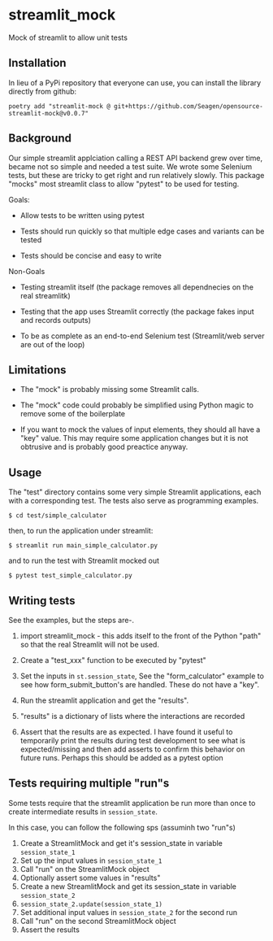 # streamlit_mock

Mock of streamlit to allow unit tests

## Installation

In lieu of a PyPi repository that everyone can use, you can install the library directly from github:

```code
poetry add "streamlit-mock @ git+https://github.com/Seagen/opensource-streamlit-mock@v0.0.7"
```

## Background

Our simple streamlit applciation calling a REST API backend grew over time, became not so simple and needed a test suite.
We wrote some Selenium tests, but these are tricky to get right and run relatively slowly.
This package "mocks" most streamlit class to allow "pytest" to be used for testing.

Goals:

* Allow tests to be written using pytest

* Tests should run quickly so that multiple edge cases and variants can be tested

* Tests should be concise and easy to write

Non-Goals

* Testing streamlit itself (the package removes all dependnecies on the real streamlitk)

* Testing that the app uses Streamlit correctly (the package fakes input and records outputs)

* To be as complete as an end-to-end Selenium test (Streamlit/web server are out of the loop)

## Limitations

* The "mock" is probably missing some Streamlit calls.

* The "mock" code could probably be simplified using Python magic to remove some of the boilerplate

* If you want to mock the values of input elements, they should all have a "key" value. This may require some application changes but it is not obtrusive and is probably good preactice anyway.

## Usage

The "test" directory contains some very simple Streamlit applications, each with a corresponding test. The tests also
serve as programming examples.

```
$ cd test/simple_calculator
```

then, to run the application under streamlit:

```
$ streamlit run main_simple_calculator.py
```

and to run the test with Streamlit mocked out

```
$ pytest test_simple_calculator.py
```



## Writing tests

See the examples, but the steps are-.

1. import streamlit_mock - this adds itself to the front of the Python "path" so that the real Streamlit will not be used.

2. Create a "test_xxx" function to be executed by "pytest"

3. Set the inputs in `st.session_state`, See the "form_calculator" example to see how form_submit_button's are handled. These do not have a "key".

4. Run the streamlit application and get the "results".

5. "results" is a dictionary of lists where the interactions are recorded

6. Assert that the results are as expected. I have found it useful to temporarily print the results during test development to see what is expected/missing and then add asserts to confirm this behavior on future runs. Perhaps this should be added as a pytest option

## Tests requiring multiple "run"s

Some tests require that the streamlit application be run more than once to create intermediate results in `session_state`.

In this case, you can follow the following sps (assuminh two "run"s)

1. Create a StreamlitMock and get it's session_state in variable `session_state_1`
2. Set up the input values in `session_state_1`
3. Call "run" on the StreamlitMock object
4. Optionally assert some values in "results"
5. Create a new StreamlitMock and get its session_state in variable `session_state_2`
6. `session_state_2.update(session_state_1)`
7. Set additional input values in `session_state_2` for the second run
8. Call "run" on the second StreamlitMock object
9. Assert the results
